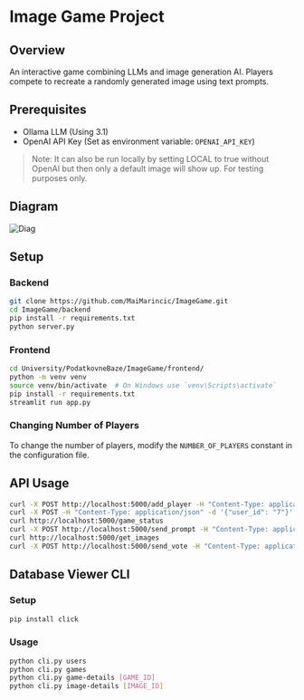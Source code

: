 # Image Game Project

## Overview
An interactive game combining LLMs and image generation AI. Players compete to recreate a randomly generated image using text prompts.

## Prerequisites
- Ollama LLM (Using 3.1)
- OpenAI API Key (Set as environment variable: `OPENAI_API_KEY`)
> Note: It can also be run locally by setting LOCAL to true without OpenAI but then only a default image will show up. For testing purposes only.

## Diagram
![Diag](IMG_database.svg)

## Setup

### Backend
```bash
git clone https://github.com/MaiMarincic/ImageGame.git
cd ImageGame/backend
pip install -r requirements.txt
python server.py
```

### Frontend
```bash
cd University/PodatkovneBaze/ImageGame/frontend/
python -m venv venv
source venv/bin/activate  # On Windows use `venv\Scripts\activate`
pip install -r requirements.txt
streamlit run app.py
```

### Changing Number of Players
To change the number of players, modify the `NUMBER_OF_PLAYERS` constant in the configuration file.

## API Usage

```bash
curl -X POST http://localhost:5000/add_player -H "Content-Type: application/json" -d '{"player_name": "Alice"}'
curl -X POST -H "Content-Type: application/json" -d '{"user_id": "7"}' http://localhost:5000/add_player
curl http://localhost:5000/game_status
curl -X POST http://localhost:5000/send_prompt -H "Content-Type: application/json" -d '{"player_id": "0", "player_prompt": "A cat riding a bicycle"}'
curl http://localhost:5000/get_images
curl -X POST http://localhost:5000/send_vote -H "Content-Type: application/json" -d '{"player_id": "0", "voted_for_id": "1"}'
```

## Database Viewer CLI

### Setup
```bash
pip install click
```

### Usage
```bash
python cli.py users
python cli.py games
python cli.py game-details [GAME_ID]
python cli.py image-details [IMAGE_ID]
```
